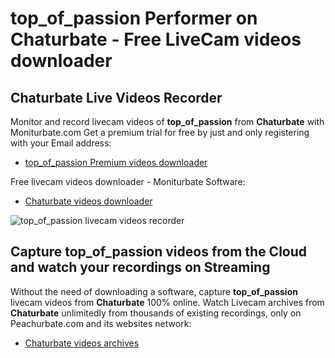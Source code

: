 # top_of_passion Performer on Chaturbate - Free LiveCam videos downloader

## Chaturbate Live Videos Recorder

Monitor and record livecam videos of **top_of_passion** from **Chaturbate** with Moniturbate.com
Get a premium trial for free by just and only registering with your Email address:
* [top_of_passion Premium videos downloader](https://moniturbate.com/request-demo-licence-key.html)

Free livecam videos downloader - Moniturbate Software:
* [Chaturbate videos downloader](https://moniturbate.com/moniturbate-download-software.html)

![top_of_passion livecam videos recorder](https://peachurnet.com/templates/moniturbate-software.png)


## Capture top_of_passion videos from the Cloud and watch your recordings on Streaming

Without the need of downloading a software, capture **top_of_passion** livecam videos from **Chaturbate** 100% online.
Watch Livecam archives from **Chaturbate** unlimitedly from thousands of existing recordings, only on Peachurbate.com and its websites network:
* [Chaturbate videos archives](https://peachurnet.com/)